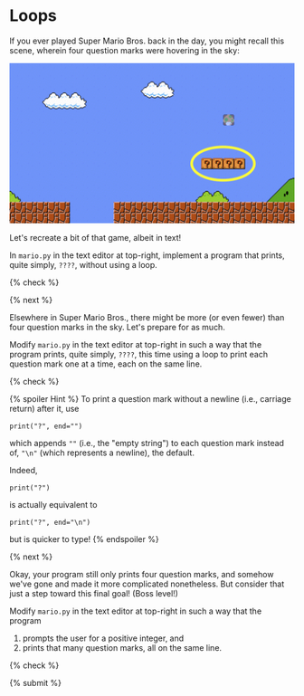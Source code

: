 # Loops

If you ever played Super Mario Bros. back in the day, you might recall this scene, wherein four  question marks were hovering in the sky:

![bricks](bricks.png)

Let's recreate a bit of that game, albeit in text!

In `mario.py` in the text editor at top-right, implement a program that prints, quite simply, `????`, without using a loop.

{% check %}

{% next %}

Elsewhere in Super Mario Bros., there might be more (or even fewer) than four question marks in the sky. Let's prepare for as much.

Modify `mario.py` in the text editor at top-right in such a way that the program prints, quite simply, `????`, this time using a loop to print each question mark one at a time, each on the same line.

{% check %}

{% spoiler Hint %}
To print a question mark without a newline (i.e., carriage return) after it, use

```
print("?", end="")
```

which appends `""` (i.e., the "empty string") to each question mark instead of, `"\n"` (which represents a newline), the default.

Indeed,

```
print("?")
```

is actually equivalent to

```
print("?", end="\n")
```

but is quicker to type!
{% endspoiler %}

{% next %}

Okay, your program still only prints four question marks, and somehow we've gone and made it more complicated nonetheless. But consider that just a step toward this final goal! (Boss level!)

Modify `mario.py` in the text editor at top-right in such a way that the program

1. prompts the user for a positive integer, and
2. prints that many question marks, all on the same line.

{% check %}

{% submit %}
